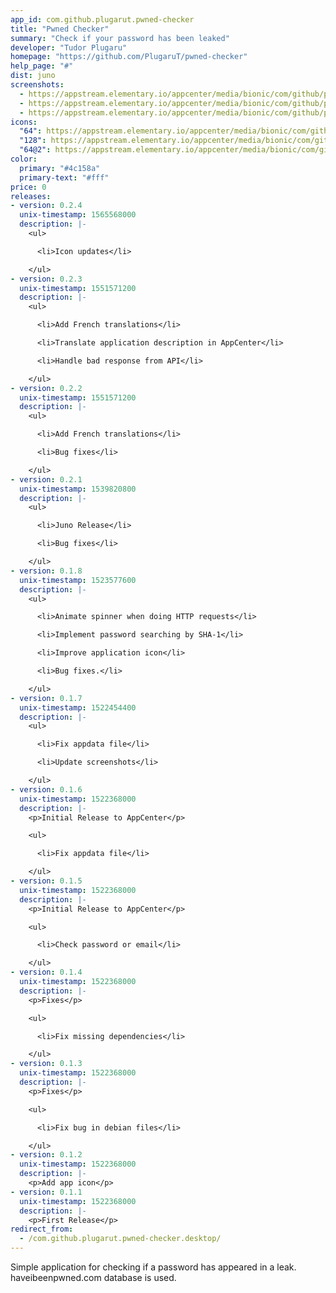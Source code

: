 ```yaml
---
app_id: com.github.plugarut.pwned-checker
title: "Pwned Checker"
summary: "Check if your password has been leaked"
developer: "Tudor Plugaru"
homepage: "https://github.com/PlugaruT/pwned-checker"
help_page: "#"
dist: juno
screenshots:
  - https://appstream.elementary.io/appcenter/media/bionic/com/github/plugarut.pwned-checker/F7C9EC1B38A66BEB0535955B0E51210D/screenshots/image-1_orig.png
  - https://appstream.elementary.io/appcenter/media/bionic/com/github/plugarut.pwned-checker/F7C9EC1B38A66BEB0535955B0E51210D/screenshots/image-2_orig.png
  - https://appstream.elementary.io/appcenter/media/bionic/com/github/plugarut.pwned-checker/F7C9EC1B38A66BEB0535955B0E51210D/screenshots/image-3_orig.png
icons:
  "64": https://appstream.elementary.io/appcenter/media/bionic/com/github/plugarut.pwned-checker/F7C9EC1B38A66BEB0535955B0E51210D/icons/64x64/com.github.plugarut.pwned-checker_com.github.plugarut.pwned-checker.png
  "128": https://appstream.elementary.io/appcenter/media/bionic/com/github/plugarut.pwned-checker/F7C9EC1B38A66BEB0535955B0E51210D/icons/128x128/com.github.plugarut.pwned-checker_com.github.plugarut.pwned-checker.png
  "64@2": https://appstream.elementary.io/appcenter/media/bionic/com/github/plugarut.pwned-checker/F7C9EC1B38A66BEB0535955B0E51210D/icons/64x64@2/com.github.plugarut.pwned-checker_com.github.plugarut.pwned-checker.png
color:
  primary: "#4c158a"
  primary-text: "#fff"
price: 0
releases:
- version: 0.2.4
  unix-timestamp: 1565568000
  description: |-
    <ul>

      <li>Icon updates</li>

    </ul>
- version: 0.2.3
  unix-timestamp: 1551571200
  description: |-
    <ul>

      <li>Add French translations</li>

      <li>Translate application description in AppCenter</li>

      <li>Handle bad response from API</li>

    </ul>
- version: 0.2.2
  unix-timestamp: 1551571200
  description: |-
    <ul>

      <li>Add French translations</li>

      <li>Bug fixes</li>

    </ul>
- version: 0.2.1
  unix-timestamp: 1539820800
  description: |-
    <ul>

      <li>Juno Release</li>

      <li>Bug fixes</li>

    </ul>
- version: 0.1.8
  unix-timestamp: 1523577600
  description: |-
    <ul>

      <li>Animate spinner when doing HTTP requests</li>

      <li>Implement password searching by SHA-1</li>

      <li>Improve application icon</li>

      <li>Bug fixes.</li>

    </ul>
- version: 0.1.7
  unix-timestamp: 1522454400
  description: |-
    <ul>

      <li>Fix appdata file</li>

      <li>Update screenshots</li>

    </ul>
- version: 0.1.6
  unix-timestamp: 1522368000
  description: |-
    <p>Initial Release to AppCenter</p>

    <ul>

      <li>Fix appdata file</li>

    </ul>
- version: 0.1.5
  unix-timestamp: 1522368000
  description: |-
    <p>Initial Release to AppCenter</p>

    <ul>

      <li>Check password or email</li>

    </ul>
- version: 0.1.4
  unix-timestamp: 1522368000
  description: |-
    <p>Fixes</p>

    <ul>

      <li>Fix missing dependencies</li>

    </ul>
- version: 0.1.3
  unix-timestamp: 1522368000
  description: |-
    <p>Fixes</p>

    <ul>

      <li>Fix bug in debian files</li>

    </ul>
- version: 0.1.2
  unix-timestamp: 1522368000
  description: |-
    <p>Add app icon</p>
- version: 0.1.1
  unix-timestamp: 1522368000
  description: |-
    <p>First Release</p>
redirect_from:
  - /com.github.plugarut.pwned-checker.desktop/
---
```


<p>Simple application for checking if a password has appeared in a leak. haveibeenpwned.com database is used.</p>